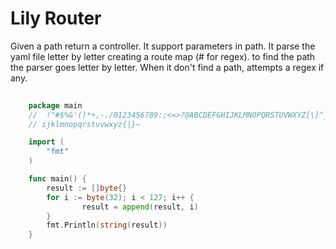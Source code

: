 Lily Router
============

Given a path return a controller. It support parameters in path. It parse the 
yaml file letter by letter creating a route map (# for regex). to find the path
the parser goes letter by letter. When it don't find a path, attempts a regex if
any.

```go
   
    package main
    //  !"#$%&'()*+,-./0123456789:;<=>?@ABCDEFGHIJKLMNOPQRSTUVWXYZ[\]^_`abcdefgh
    // ijklmnopqrstuvwxyz{|}~

    import (
	    "fmt"
    )

    func main() {
        result := []byte{}
        for i := byte(32); i < 127; i++ {
                result = append(result, i)
        }
	    fmt.Println(string(result))
    }
```